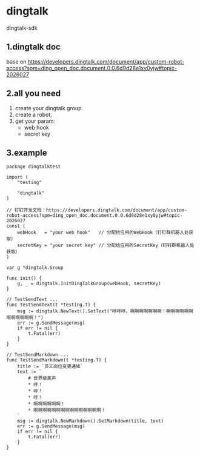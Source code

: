 # dingtalk
dingtalk-sdk

## 1.dingtalk doc

base on https://developers.dingtalk.com/document/app/custom-robot-access?spm=ding_open_doc.document.0.0.6d9d28e1xy0yjw#topic-2026027

## 2.all you need

1. create your dingtalk group.
2. create a robot.
3. get your param:
    - web hook
    - secret key

## 3.example

```golang
package dingtalktest

import (
	"testing"

	"dingtalk"
)

// 钉钉开发文档：https://developers.dingtalk.com/document/app/custom-robot-access?spm=ding_open_doc.document.0.0.6d9d28e1xy0yjw#topic-2026027
const (
	webHook   = "your web hook"   // 分配给应用的WebHook（钉钉群机器人处获取）
	secretKey = "your secret key" // 分配给应用的SecretKey（钉钉群机器人处获取）
)

var g *dingtalk.Group

func init() {
	g, _ = dingtalk.InitDingTalkGroup(webHook, secretKey)
}

// TestSendText ...
func TestSendText(t *testing.T) {
	msg := dingtalk.NewText().SetText("哼哼哼，啊啊啊啊啊啊啊！啊啊啊啊啊啊啊啊啊啊啊啊！")
	err := g.SendMessage(msg)
	if err != nil {
		t.Fatal(err)
	}
}

// TestSendMarkdown ...
func TestSendMarkdown(t *testing.T) {
	title := `员工岗位变更通知`
	text := `
		# 世界级美声
		* 哼！
		* 哼！
		* 哼！
		* 啊啊啊啊啊啊！
		* 啊啊啊啊啊啊啊啊啊啊啊啊啊啊啊！
	`
	msg := dingtalk.NewMarkdown().SetMarkdown(title, text)
	err := g.SendMessage(msg)
	if err != nil {
		t.Fatal(err)
	}
}
```
